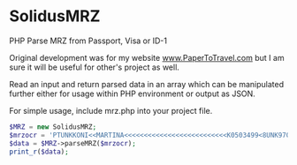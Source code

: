# SolidusMRZ
PHP Parse MRZ from Passport, Visa or ID-1

Original development was for my website www.PaperToTravel.com but I am sure it will be useful for other's project as well.

Read an input and return parsed data in an array which can be manipulated further either for usage within PHP environment or output as JSON.

For simple usage, include mrz.php into your project file.

```php
$MRZ = new SolidusMRZ;
$mrzocr = 'PTUNKKONI<<MARTINA<<<<<<<<<<<<<<<<<<<<<<<<<<K0503499<8UNK9701241F06022201170650553<<<<10';
$data = $MRZ->parseMRZ($mrzocr);
print_r($data);

```
